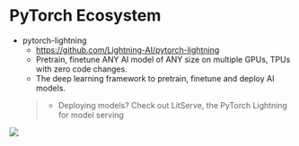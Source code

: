 # PyTorch Ecosystem

- pytorch-lightning
  - https://github.com/Lightning-AI/pytorch-lightning
  - Pretrain, finetune ANY AI model of ANY size on multiple GPUs, TPUs with zero code changes.
  - The deep learning framework to pretrain, finetune and deploy AI models.
  > - Deploying models? Check out LitServe, the PyTorch Lightning for model serving

![](https://camo.githubusercontent.com/4a1a5953c116349ed4f859506beb48f1bf04bc6fa0026584a10c43d228ad9a2d/68747470733a2f2f706c2d7075626c69632d646174612e73332e616d617a6f6e6177732e636f6d2f6173736574735f6c696768746e696e672f636f6e74696e75756d2e706e67)
